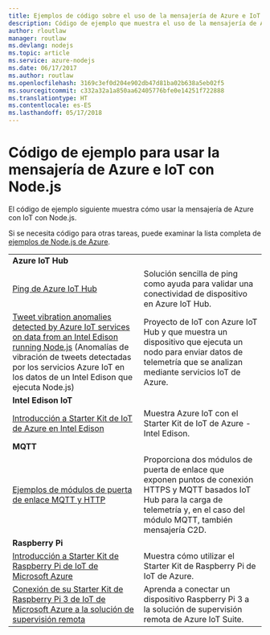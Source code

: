 ```yaml
---
title: Ejemplos de código sobre el uso de la mensajería de Azure e IoT con Node.js
description: Código de ejemplo que muestra el uso de la mensajería de Azure e IoT con Node.js
author: rloutlaw
manager: routlaw
ms.devlang: nodejs
ms.topic: article
ms.service: azure-nodejs
ms.date: 06/17/2017
ms.author: routlaw
ms.openlocfilehash: 3169c3ef0d204e902db47d81ba02b638a5eb02f5
ms.sourcegitcommit: c332a32a1a850aa62405776bfe0e14251f722888
ms.translationtype: HT
ms.contentlocale: es-ES
ms.lasthandoff: 05/17/2018
---
```

# <a name="sample-code-for-using-azure-messaging-and-iot-with-nodejs"></a>Código de ejemplo para usar la mensajería de Azure e IoT con Node.js

El código de ejemplo siguiente muestra cómo usar la mensajería de Azure con IoT con Node.js.

Si se necesita código para otras tareas, puede examinar la lista completa de [ejemplos de Node.js de Azure](https://azure.microsoft.com/resources/samples/?term=nodejs).

| | |
|---|---|
| **Azure IoT Hub** ||
| [Ping de Azure IoT Hub](https://github.com/Azure-Samples/iot-hub-node-ping) | Solución sencilla de ping como ayuda para validar una conectividad de dispositivo en Azure IoT Hub. |
| [Tweet vibration anomalies detected by Azure IoT services on data from an Intel Edison running Node.js](https://azure.microsoft.com/resources/samples/iot-hub-nodejs-intel-edison-vibration-anomaly-detection/) (Anomalías de vibración de tweets detectadas por los servicios Azure IoT en los datos de un Intel Edison que ejecuta Node.js) | Proyecto de IoT con Azure IoT Hub y que muestra un dispositivo que ejecuta un nodo para enviar datos de telemetría que se analizan mediante servicios IoT de Azure. |
| **Intel Edison IoT** ||
| [Introducción a Starter Kit de IoT de Azure en Intel Edison](https://github.com/Azure-Samples/iot-hub-node-intel-edison-getstartedkit) | Muestra Azure IoT con el Starter Kit de IoT de Azure - Intel Edison. |
| **MQTT** ||
| [Ejemplos de módulos de puerta de enlace MQTT y HTTP](https://github.com/Azure-Samples/iot-gateway-mqtt-http) | Proporciona dos módulos de puerta de enlace que exponen puntos de conexión HTTPS y MQTT basados IoT Hub para la carga de telemetría y, en el caso del módulo MQTT, también mensajería C2D. |
| **Raspberry Pi** ||
| [Introducción a Starter Kit de Raspberry Pi de IoT de Microsoft Azure](https://github.com/Azure-Samples/iot-hub-node-raspberrypi-getting-started) | Muestra cómo utilizar el Starter Kit de Raspberry Pi de IoT de Azure. |
| [Conexión de su Starter Kit de Raspberry Pi 3 de IoT de Microsoft Azure a la solución de supervisión remota](https://azure.microsoft.com/resources/samples/iot-remote-monitoring-node-raspberrypi-getstartedkit/) | Aprenda a conectar un dispositivo Raspberry Pi 3 a la solución de supervisión remota de Azure IoT Suite. |
